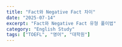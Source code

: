 ```yaml
---
title: "Fact와 Negative Fact 차이"
date: "2025-07-14"
excerpt: "Fact와 Negative Fact 유형 풀이법"
category: "English Study" 
tags: ["TOEFL", "영어", "대학원"]
---
```



